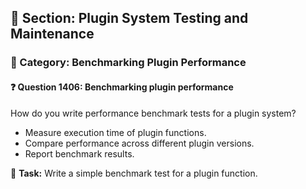 ## 📘 Section: Plugin System Testing and Maintenance  
### 🔹 Category: Benchmarking Plugin Performance  
#### ❓ Question 1406: Benchmarking plugin performance

How do you write performance benchmark tests for a plugin system?

- Measure execution time of plugin functions.
- Compare performance across different plugin versions.
- Report benchmark results.

🔧 **Task:** Write a simple benchmark test for a plugin function.
